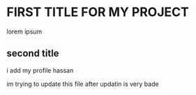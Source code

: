# FIRST TITLE FOR MY PROJECT

lorem ipsum

## second title

i add my profile
hassan

im trying to update this file  after updatin is very bade 
